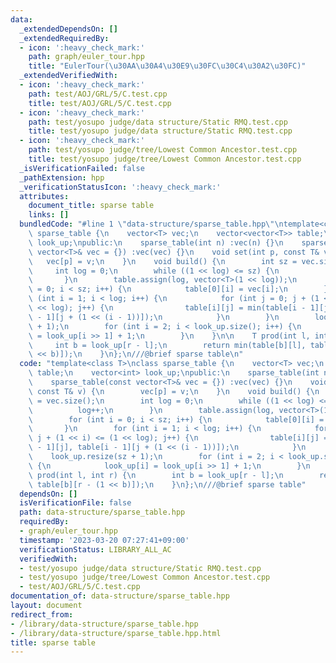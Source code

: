 ```yaml
---
data:
  _extendedDependsOn: []
  _extendedRequiredBy:
  - icon: ':heavy_check_mark:'
    path: graph/euler_tour.hpp
    title: "EulerTour(\u30AA\u30A4\u30E9\u30FC\u30C4\u30A2\u30FC)"
  _extendedVerifiedWith:
  - icon: ':heavy_check_mark:'
    path: test/AOJ/GRL/5/C.test.cpp
    title: test/AOJ/GRL/5/C.test.cpp
  - icon: ':heavy_check_mark:'
    path: test/yosupo judge/data structure/Static RMQ.test.cpp
    title: test/yosupo judge/data structure/Static RMQ.test.cpp
  - icon: ':heavy_check_mark:'
    path: test/yosupo judge/tree/Lowest Common Ancestor.test.cpp
    title: test/yosupo judge/tree/Lowest Common Ancestor.test.cpp
  _isVerificationFailed: false
  _pathExtension: hpp
  _verificationStatusIcon: ':heavy_check_mark:'
  attributes:
    document_title: sparse table
    links: []
  bundledCode: "#line 1 \"data-structure/sparse_table.hpp\"\ntemplate<class T>\nclass\
    \ sparse_table {\n    vector<T> vec;\n    vector<vector<T>> table;\n    vector<int>\
    \ look_up;\npublic:\n    sparse_table(int n) :vec(n) {}\n    sparse_table(const\
    \ vector<T>& vec = {}) :vec(vec) {}\n    void set(int p, const T& v) {\n     \
    \   vec[p] = v;\n    }\n    void build() {\n        int sz = vec.size();\n   \
    \     int log = 0;\n        while ((1 << log) <= sz) {\n            log++;\n \
    \       }\n        table.assign(log, vector<T>(1 << log));\n        for (int i\
    \ = 0; i < sz; i++) {\n            table[0][i] = vec[i];\n        }\n        for\
    \ (int i = 1; i < log; i++) {\n            for (int j = 0; j + (1 << i) <= (1\
    \ << log); j++) {\n                table[i][j] = min(table[i - 1][j], table[i\
    \ - 1][j + (1 << (i - 1))]);\n            }\n        }\n        look_up.resize(sz\
    \ + 1);\n        for (int i = 2; i < look_up.size(); i++) {\n            look_up[i]\
    \ = look_up[i >> 1] + 1;\n        }\n    }\n\n    T prod(int l, int r) {\n   \
    \     int b = look_up[r - l];\n        return min(table[b][l], table[b][r - (1\
    \ << b)]);\n    }\n};\n///@brief sparse table\n"
  code: "template<class T>\nclass sparse_table {\n    vector<T> vec;\n    vector<vector<T>>\
    \ table;\n    vector<int> look_up;\npublic:\n    sparse_table(int n) :vec(n) {}\n\
    \    sparse_table(const vector<T>& vec = {}) :vec(vec) {}\n    void set(int p,\
    \ const T& v) {\n        vec[p] = v;\n    }\n    void build() {\n        int sz\
    \ = vec.size();\n        int log = 0;\n        while ((1 << log) <= sz) {\n  \
    \          log++;\n        }\n        table.assign(log, vector<T>(1 << log));\n\
    \        for (int i = 0; i < sz; i++) {\n            table[0][i] = vec[i];\n \
    \       }\n        for (int i = 1; i < log; i++) {\n            for (int j = 0;\
    \ j + (1 << i) <= (1 << log); j++) {\n                table[i][j] = min(table[i\
    \ - 1][j], table[i - 1][j + (1 << (i - 1))]);\n            }\n        }\n    \
    \    look_up.resize(sz + 1);\n        for (int i = 2; i < look_up.size(); i++)\
    \ {\n            look_up[i] = look_up[i >> 1] + 1;\n        }\n    }\n\n    T\
    \ prod(int l, int r) {\n        int b = look_up[r - l];\n        return min(table[b][l],\
    \ table[b][r - (1 << b)]);\n    }\n};\n///@brief sparse table"
  dependsOn: []
  isVerificationFile: false
  path: data-structure/sparse_table.hpp
  requiredBy:
  - graph/euler_tour.hpp
  timestamp: '2023-03-20 07:27:41+09:00'
  verificationStatus: LIBRARY_ALL_AC
  verifiedWith:
  - test/yosupo judge/data structure/Static RMQ.test.cpp
  - test/yosupo judge/tree/Lowest Common Ancestor.test.cpp
  - test/AOJ/GRL/5/C.test.cpp
documentation_of: data-structure/sparse_table.hpp
layout: document
redirect_from:
- /library/data-structure/sparse_table.hpp
- /library/data-structure/sparse_table.hpp.html
title: sparse table
---
```

